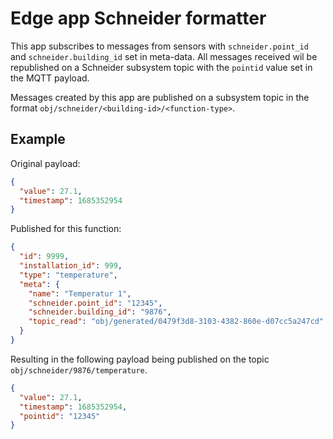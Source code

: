 # Edge app Schneider formatter

This app subscribes to messages from sensors with `schneider.point_id`
and `schneider.building_id` set in meta-data. All messages received wil be
republished on a Schneider subsystem topic with the `pointid` value set in the
MQTT payload.

Messages created by this app are published on a subsystem topic in the
format `obj/schneider/<building-id>/<function-type>`.

## Example

Original payload:

```json
{
  "value": 27.1,
  "timestamp": 1685352954
}
```

Published for this function:

```json
{
  "id": 9999,
  "installation_id": 999,
  "type": "temperature",
  "meta": {
    "name": "Temperatur 1",
    "schneider.point_id": "12345",
    "schneider.building_id": "9876",
    "topic_read": "obj/generated/0479f3d8-3103-4382-860e-d07cc5a247cd"
  }
}
```

Resulting in the following payload being published on the
topic `obj/schneider/9876/temperature`.

```json
{
  "value": 27.1,
  "timestamp": 1685352954,
  "pointid": "12345"
}
```